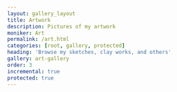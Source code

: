 ```yaml
---
layout: gallery_layout
title: Artwork
description: Pictures of my artwork
moniker: Art
permalink: /art.html
categories: [root, gallery, protected]
heading: 'Browse my sketches, clay works, and others'
gallery: art-gallery
order: 3
incremental: true
protected: true
---
```


<!-- # Art page -->
<!-- pagination: true -->
